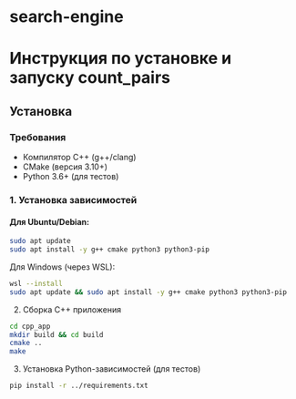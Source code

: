 # search-engine

# Инструкция по установке и запуску count_pairs

## Установка

### Требования
- Компилятор C++ (g++/clang)
- CMake (версия 3.10+)
- Python 3.6+ (для тестов)

### 1. Установка зависимостей

#### Для Ubuntu/Debian:
```bash
sudo apt update
sudo apt install -y g++ cmake python3 python3-pip
```
Для Windows (через WSL):
```bash
wsl --install
sudo apt update && sudo apt install -y g++ cmake python3 python3-pip
```
2. Сборка C++ приложения
```bash
cd cpp_app
mkdir build && cd build
cmake ..
make
```
3. Установка Python-зависимостей (для тестов)
```bash
pip install -r ../requirements.txt
```